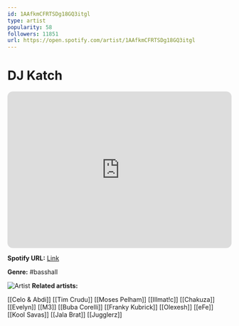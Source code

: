 ```yaml
---
id: 1AAfkmCFRTSDg18GQ3itgl
type: artist
popularity: 58
followers: 11851
url: https://open.spotify.com/artist/1AAfkmCFRTSDg18GQ3itgl
---
```

# DJ Katch

<iframe style="border-radius:12px" src="https://open.spotify.com/embed/artist/1AAfkmCFRTSDg18GQ3itgl" width="100%" height="352" frameBorder="0" allowfullscreen="" allow="autoplay; clipboard-write; encrypted-media; fullscreen; picture-in-picture" loading="lazy"></iframe>

**Spotify URL:** [Link](https://open.spotify.com/artist/1AAfkmCFRTSDg18GQ3itgl)

**Genre:**  #basshall

![Artist](https://i.scdn.co/image/ab6761610000e5eb6b372a9d2b42dc5b3bfe7218)
**Related artists:**

[[Celo & Abdi]]
[[Tim Crudu]]
[[Moses Pelham]]
[[Illmat!c]]
[[Chakuza]]
[[Evelyn]]
[[M3]]
[[Buba Corelli]]
[[Franky Kubrick]]
[[Olexesh]]
[[eFe]]
[[Kool Savas]]
[[Jala Brat]]
[[Jugglerz]]
